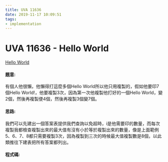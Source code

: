 ```yaml
---
title: UVA 11636
date: 2019-11-17 10:09:51
tags:
- implementation
---
```

# UVA 11636 - Hello World
[Hello World](https://onlinejudge.org/external/116/11636.pdf)


#### 題意:
有個人他很懶，他懶得打這麼多個Hello World所以他只用複製的，假如他要印7個Hello World!，他要複製3次，因為第一次他複製他打好的一個Hello World，變2個，然後再複製便4個，然後再複製3個變7個。
<!-- more -->
#### 思路:
我們可以先建出一個答案表提供我們查詢以免超時，i是他需要印的數量，而每次複製我都檢查複製出來的最大值有沒有小於等於複製出來的數量，像是上面範例5、6、7、8都只需要複製3次，因為複製到三次的時候最大值複製數是8個，以此類推往下建表把所有答案都列出。

#### 程式碼:
<script src="https://gist.github.com/Daviswww/c9a27cb1bb5ca17fe0914ef6dcc0cfd4.js"></script>